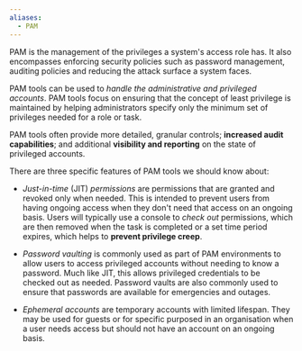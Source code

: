 ```yaml
---
aliases:
  - PAM
---
```

PAM is the management of the privileges a system's access role has. It also encompasses enforcing security policies such as password management, auditing policies and reducing the attack surface a system faces.

PAM tools can be used to *handle the administrative and privileged accounts*. PAM tools focus on ensuring that the concept of least privilege is maintained by helping administrators specify only the minimum set of privileges needed for a role or task. 

PAM tools often provide more detailed, granular controls; **increased audit capabilities**; and additional **visibility and reporting** on the state of privileged accounts.

There are three specific features of PAM tools we should know about:

- *Just-in-time* (JIT) *permissions* are permissions that are granted and revoked only when needed. This is intended to prevent users from having ongoing access when they don't need that access on an ongoing basis. Users will typically use a console to *check out* permissions, which are then removed when the task is completed or a set time period expires, which helps to **prevent privilege creep**.
  
- *Password vaulting* is commonly used as part of PAM environments to allow users to access privileged accounts without needing to know a password. Much like JIT, this allows privileged credentials to be checked out as needed. Password vaults are also commonly used to ensure that passwords are available for emergencies and outages.
  
- *Ephemeral accounts* are temporary accounts with limited lifespan. They may be used for guests or for specific purposed in an organisation when a user needs access but should not have an account on an ongoing basis.
